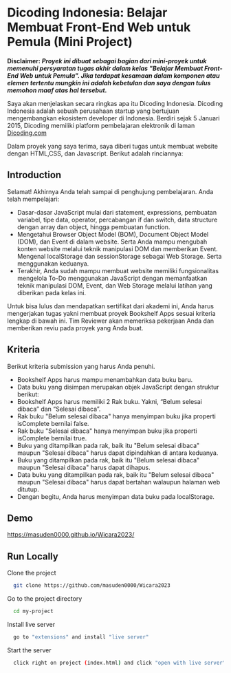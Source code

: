 
# Dicoding Indonesia: Belajar Membuat Front-End Web untuk Pemula (Mini Project)

**Disclaimer: *Proyek ini dibuat sebagai bagian dari mini-proyek untuk memenuhi persyaratan tugas akhir dalam kelas "Belajar Membuat Front-End Web untuk Pemula". Jika terdapat kesamaan dalam komponen atau elemen tertentu mungkin ini adalah kebetulan dan saya dengan tulus memohon maaf atas hal tersebut.***

Saya akan menjelaskan secara ringkas apa itu Dicoding Indonesia. Dicoding Indonesia adalah sebuah perusahaan startup yang bertujuan mengembangkan ekosistem developer di Indonesia. Berdiri sejak 5 Januari 2015, Dicoding memiliki platform pembelajaran elektronik di laman [Dicoding.com](https://www.dicoding.com/)

Dalam proyek yang saya terima, saya diberi tugas untuk membuat website dengan HTML,CSS, dan Javascript. Berikut adalah rinciannya:

## Introduction

Selamat! Akhirnya Anda telah sampai di penghujung pembelajaran. Anda telah mempelajari:

* Dasar-dasar JavaScript mulai dari statement, expressions, pembuatan variabel, tipe data, operator, percabangan if dan switch, data structure dengan array dan object, hingga pembuatan function.
* Mengetahui Browser Object Model (BOM), Document Object Model (DOM), dan Event di dalam website. Serta Anda mampu mengubah konten website melalui teknik manipulasi DOM dan memberikan Event.
Mengenal localStorage dan sessionStorage sebagai Web Storage. Serta menggunakan keduanya.
* Terakhir, Anda sudah mampu membuat website memiliki fungsionalitas mengelola To-Do menggunakan JavaScript dengan memanfaatkan teknik manipulasi DOM, Event, dan Web Storage melalui latihan yang diberikan pada kelas ini.

Untuk bisa lulus dan mendapatkan sertifikat dari akademi ini, Anda harus mengerjakan tugas yakni membuat proyek Bookshelf Apps sesuai kriteria lengkap di bawah ini. Tim Reviewer akan memeriksa pekerjaan Anda dan memberikan reviu pada proyek yang Anda buat.











## Kriteria
Berikut kriteria submission yang harus Anda penuhi.

* Bookshelf Apps harus mampu menambahkan data buku baru.
* Data buku yang disimpan merupakan objek JavaScript dengan struktur berikut:
* Bookshelf Apps harus memiliki 2 Rak buku. Yakni, “Belum selesai dibaca” dan “Selesai dibaca”.
* Rak buku "Belum selesai dibaca" hanya menyimpan buku jika properti isComplete bernilai false.
* Rak buku "Selesai dibaca" hanya menyimpan buku jika properti isComplete bernilai true.
* Buku yang ditampilkan pada rak, baik itu "Belum selesai dibaca" maupun "Selesai dibaca" harus dapat dipindahkan di antara keduanya.
* Buku yang ditampilkan pada rak, baik itu "Belum selesai dibaca" maupun "Selesai dibaca" harus dapat dihapus.
* Data buku yang ditampilkan pada rak, baik itu "Belum selesai dibaca" maupun "Selesai dibaca" harus dapat bertahan walaupun halaman web ditutup.
* Dengan begitu, Anda harus menyimpan data buku pada localStorage.

## Demo

https://masuden0000.github.io/Wicara2023/


## Run Locally

Clone the project

```bash
  git clone https://github.com/masuden0000/Wicara2023
```

Go to the project directory

```bash
  cd my-project
```

Install live server

```bash
  go to "extensions" and install "live server"
```

Start the server

```bash
  click right on project (index.html) and click "open with live server"
```

